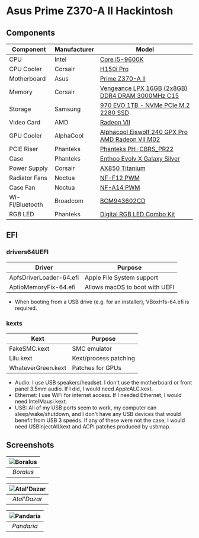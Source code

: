 # Asus Prime Z370-A II Hackintosh

## Components

| Component       | Manufacturer | Model
| --------------- | -------------| -----
| CPU             | Intel        | [Core i5-9600K](https://ark.intel.com/content/www/us/en/ark/products/134896/intel-core-i5-9600k-processor-9m-cache-up-to-4-60-ghz.html)
| CPU Cooler      | Corsair    | [H150i Pro](https://www.corsair.com/us/en/Categories/Products/Liquid-Cooling/Hydro-Series%E2%84%A2-H150i-PRO-RGB-360mm-Liquid-CPU-Cooler/p/CW-9060031-WW)
| Motherboard     | Asus         | [Prime Z370-A II](https://www.asus.com/us/Motherboards/PRIME-Z370-A-II/)
| Memory          | Corsair      | [Vengeance LPX 16GB (2x8GB) DDR4 DRAM 3000MHz C15](https://www.corsair.com/us/en/Categories/Products/Memory/vengeance-lpx-black/p/CMK16GX4M2B3000C15)
| Storage         | Samsung      | [970 EVO 1TB - NVMe PCIe M.2 2280 SSD](https://www.samsung.com/us/computing/memory-storage/solid-state-drives/ssd-970-evo-nvme-m-2-1tb-mz-v7e1t0bw/)
| Video Card      | AMD          | [Radeon VII](https://www.amd.com/en/products/graphics/amd-radeon-vii)
| GPU Cooler      | AlphaCool    | [Alphacool Eiswolf 240 GPX Pro AMD Radeon VII M02 ](https://www.alphacool.com/shop/new-products/24996/alphacool-eiswolf-240-gpx-pro-amd-radeon-vii-m02-black)
| PCIE Riser      | Phanteks     | [Phanteks PH-CBRS_PR22](http://www.phanteks.com/Riser-Cables.html)
| Case            | Phanteks     | [Enthoo Evolv X Galaxy Silver](http://www.phanteks.com/Enthoo-Evolv-X.html)
| Power Supply    | Corsair      | [AX850 Titanium](https://www.corsair.com/us/en/Categories/Products/Power-Supply-Units/Power-Supply-Units-Advanced/AX-Series%E2%84%A2-80-PLUS-Titanium-Power-Supplies/p/CP-9020151-NA)
| Radiator Fans   | Noctua       | [NF-F12 PWM](https://noctua.at/en/nf-f12-pwm)
| Case Fan        | Noctua       | [NF-A14 PWM](https://noctua.at/en/nf-a14-pwm)
| Wi-Fi/Bluetooth | Broadcom     | [BCM943602CD](https://www.osxwifi.com/product/pc-hackintosh-apple-broadcom-bcm943602cd-802-11-a-b-g-n-ac-bluetooth-4-1-limited-edition/)
| RGB LED         | Phanteks     | [Digital RGB LED Combo Kit](http://www.phanteks.com/PH-DRGBLED_CMBO.html)

## EFI

### drivers64UEFI

| Driver                  | Purpose
| ----------------------- | ---
| ApfsDriverLoader-64.efi | Apple File System support
| AptioMemoryFix-64.efi   | Allows macOS to boot with UEFI

* When booting from a USB drive (e.g. for an installer), VBoxHfs-64.efi is required.

### kexts

| Kext               | Purpose
| ------------------ | ---
| FakeSMC.kext       | SMC emulator
| Lilu.kext          | Kext/process patching
| WhateverGreen.kext | Patches for GPUs

* Audio: I use USB speakers/headset. I don't use the motherboard or front panel 3.5mm audio. If I did, I would need AppleALC.kext.
* Ethernet: I use WiFi for internet access. If I needed Ethernet, I would need IntelMausi.kext.
* USB: All of my USB ports seem to work, my computer can sleep/wake/shutdown, and I don't have any USB devices that would benefit from USB 3 speeds. If any of these were not the case, I would need USBInjectAll.kext and ACPI patches produced by usbmap.

## Screenshots

| ![Boralus](https://github.com/phine-eredar/asus-z370-a-ii-hackintosh/blob/master/screenshots/boralus.png) |
|:--:| 
| *Boralus* |

| ![Atal'Dazar](https://github.com/phine-eredar/asus-z370-a-ii-hackintosh/blob/master/screenshots/ataldazar.png) |
|:--:| 
| *Atal'Dazar* |

| ![Pandaria](https://github.com/phine-eredar/asus-z370-a-ii-hackintosh/blob/master/screenshots/pandaria.png) |
|:--:| 
| *Pandaria* |
